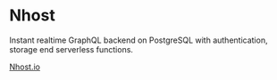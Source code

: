 # Nhost

Instant realtime GraphQL backend on PostgreSQL with authentication, storage end serverless functions.

[Nhost.io](https://nhost.io)
